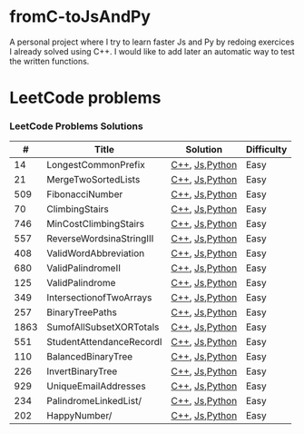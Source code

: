 # fromC-toJsAndPy
A personal project where I try to learn faster Js and Py by redoing exercices I already solved using C++.
I would like to add later an automatic way to test the written functions.

LeetCode problems
=================

### LeetCode Problems Solutions

| # | Title | Solution | Difficulty |
|---| ----- | -------- | ---------- |
|14|LongestCommonPrefix | [C++](./problems/easy/14.LongestCommonPrefix/cpp/main.cpp), [Js](./problems/easy/14.LongestCommonPrefix/js/main.js),[Python](./problems/easy/14.LongestCommonPrefix/python/main.py)|Easy|
|21|MergeTwoSortedLists | [C++](./problems/easy/21.MergeTwoSortedLists/cpp/main.cpp), [Js](./problems/easy/21.MergeTwoSortedLists/js/main.js),[Python](./problems/easy/21.MergeTwoSortedLists/python/main.py)|Easy|   
|509|FibonacciNumber | [C++](./problems/easy/509.FibonacciNumber/cpp/main.cpp), [Js](./problems/easy/509.FibonacciNumber/js/main.js),[Python](./problems/easy/509.FibonacciNumber/python/main.py)|Easy|
|70|ClimbingStairs | [C++](./problems/easy/70.ClimbingStairs/cpp/main.cpp), [Js](./problems/easy/70.ClimbingStairs/js/main.js),[Python](./problems/easy/70.ClimbingStairs/python/main.py)|Easy|
|746|MinCostClimbingStairs | [C++](./problems/easy/746.MinCostClimbingStairs/cpp/main.cpp), [Js](./problems/easy/746.MinCostClimbingStairs/js/main.js),[Python](./problems/easy/746.MinCostClimbingStairs/python/main.py)|Easy|
|557|ReverseWordsinaStringIII | [C++](./problems/easy/557.ReverseWordsinaStringIII/cpp/main.cpp), [Js](./problems/easy/557.ReverseWordsinaStringIII/js/main.js),[Python](./problems/easy/557.ReverseWordsinaStringIII/python/main.py)|Easy|
|408|ValidWordAbbreviation | [C++](./problems/easy/408.ValidWordAbbreviation/cpp/main.cpp), [Js](./problems/easy/408.ValidWordAbbreviation/js/main.js),[Python](./problems/easy/408.ValidWordAbbreviation/python/main.py)|Easy|
|680|ValidPalindromeII | [C++](./problems/easy/680.ValidPalindromeII/cpp/main.cpp), [Js](./problems/easy/680.ValidPalindromeII/js/main.js),[Python](./problems/easy/680.ValidPalindromeII/python/main.py)|Easy|
|125|ValidPalindrome  | [C++](./problems/easy/125.ValidPalindrome/cpp/main.cpp), [Js](./problems/easy/125.ValidPalindrome/js/main.js),[Python](./problems/easy/125.ValidPalindrome/python/main.py)|Easy|
|349|IntersectionofTwoArrays  | [C++](./problems/easy/349.IntersectionofTwoArrays/cpp/main.cpp), [Js](./problems/easy/349.IntersectionofTwoArrays/js/main.js),[Python](./problems/easy/349.IntersectionofTwoArrays/python/main.py)|Easy|
|257|BinaryTreePaths  | [C++](./problems/easy/257.BinaryTreePaths/cpp/main.cpp), [Js](./problems/easy/257.BinaryTreePaths/js/main.js),[Python](./problems/easy/257.BinaryTreePaths/python/main.py)|Easy|
|1863|SumofAllSubsetXORTotals| [C++](./problems/easy/1863.SumofAllSubsetXORTotals/cpp/main.cpp), [Js](./problems/easy/1863.SumofAllSubsetXORTotals/js/main.js),[Python](./problems/easy/1863.SumofAllSubsetXORTotals/python/main.py)|Easy|
|551|StudentAttendanceRecordI| [C++](./problems/easy/551.StudentAttendanceRecordI/cpp/main.cpp), [Js](./problems/easy/551.StudentAttendanceRecordI/js/main.js),[Python](./problems/easy/551.StudentAttendanceRecordI/python/main.py)|Easy|
|110|BalancedBinaryTree| [C++](./problems/easy/110.BalancedBinaryTree/cpp/main.cpp), [Js](./problems/easy/110.BalancedBinaryTree/js/main.js),[Python](./problems/easy/110.BalancedBinaryTree/python/main.py)|Easy|
|226|InvertBinaryTree| [C++](./problems/easy/226.InvertBinaryTree/cpp/main.cpp), [Js](./problems/easy/226.InvertBinaryTree/js/main.js),[Python](./problems/easy/226.InvertBinaryTree/python/main.py)|Easy|
|929|UniqueEmailAddresses| [C++](./problems/easy/929.UniqueEmailAddresses/cpp/main.cpp), [Js](./problems/easy/929.UniqueEmailAddresses/js/main.js),[Python](./problems/easy/929.UniqueEmailAddresses/python/main.py)|Easy|
|234|PalindromeLinkedList/| [C++](./problems/easy/234.PalindromeLinkedList/cpp/main.cpp), [Js](./problems/easy/234.PalindromeLinkedList/js/main.js),[Python](./problems/easy/234.PalindromeLinkedList/python/main.py)|Easy|
|202|HappyNumber/| [C++](./problems/easy/202.HappyNumber/cpp/main.cpp), [Js](./problems/easy/202.HappyNumber/js/main.js),[Python](./problems/easy/202.HappyNumber/python/main.py)|Easy|